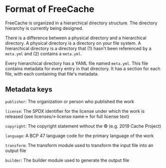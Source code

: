 # Format of FreeCache

FreeCache is organized in a hierarchical directory structure. The directory
hierarchy is currently being designed.

There is a difference between a physical directory and a hierarchical
directory. A physical directory is a directory on your file system. A
hierarchical directory is a directory that (1) hasn't been referenced by a
`meta.yml` and (2) contains a `meta.yml`.

Every hierarchical directory has a YAML file named `meta.yml`. This file
contains metadata for every entry in that directory. It has a section for each
file, with each containing that file's metadata.

## Metadata keys

`publisher`: The organization or person who published the work

`license`: The SPDX identifier for the license under which the work is released
(see licenses/&larr;license name&rarr; for full license text)

`copyright`: The copyright statement without the &copy; (e.g. 2019 Cache
Project)

`language`: A BCP 47 language code for the primary language of the work

`transform`: The transform module used to transform the input file into an
output file

`builder`: The builder module used to generate the output file

